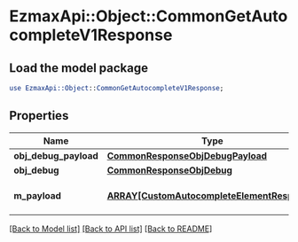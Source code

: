 # EzmaxApi::Object::CommonGetAutocompleteV1Response

## Load the model package
```perl
use EzmaxApi::Object::CommonGetAutocompleteV1Response;
```

## Properties
Name | Type | Description | Notes
------------ | ------------- | ------------- | -------------
**obj_debug_payload** | [**CommonResponseObjDebugPayload**](CommonResponseObjDebugPayload.md) |  | 
**obj_debug** | [**CommonResponseObjDebug**](CommonResponseObjDebug.md) |  | [optional] 
**m_payload** | [**ARRAY[CustomAutocompleteElementResponse]**](CustomAutocompleteElementResponse.md) | Generic Autocomplete Response | 

[[Back to Model list]](../README.md#documentation-for-models) [[Back to API list]](../README.md#documentation-for-api-endpoints) [[Back to README]](../README.md)


